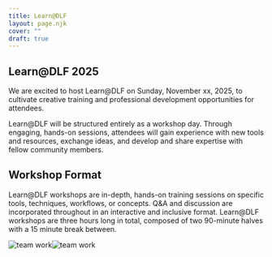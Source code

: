 ```yaml
---
title: Learn@DLF
layout: page.njk
cover: ""
draft: true
---
```


<section aria-labelledby="learn-at-dlf" class="py-10 px-8 min-h-screen grid">
  <div
    class="grid max-w-7xl mx-auto my-auto items-center place-items-center lg:grid-cols-2 gap-10"
  >
    <div class="lg:max-w-md">
      <h2 class="block antialiased tracking-normal font-sans font-semibold text-blue-gray-900 mb-6 lg:text-3xl text-2xl! leading-snug! lg:max-w-sm">
        Learn@DLF 2025
      </h2>
      <p class="block antialiased font-sans leading-relaxed text-base font-normal! mb-12 text-gray-600!">
        We are excited to host Learn@DLF on Sunday, November xx, 2025, to cultivate creative training and professional development opportunities for attendees.
      </p>
      <p class="block antialiased font-sans leading-relaxed text-base font-normal!  mb-12 text-gray-600!">
        Learn@DLF will be structured entirely as a workshop day. Through engaging, hands-on sessions, attendees will gain experience with new tools and resources, exchange ideas, and develop and share expertise with fellow community members.
      </p>
       <h2 class="block antialiased tracking-normal font-sans font-semibold text-blue-gray-900 mb-6 pt-6 lg:text-3xl text-2xl! leading-snug! lg:max-w-sm">
        Workshop Format
      </h2>
      <p class="block antialiased font-sans leading-relaxed text-base font-normal! text-gray-600!">
       Learn@DLF workshops are in-depth, hands-on training sessions on specific tools, techniques, workflows, or concepts. Q&A and discussion are incorporated throughout in an interactive and inclusive format. Learn@DLF workshops are three hours long in total, composed of two 90-minute halves with a 15 minute break between.
      </p>
    </div>
    <div>
      <img
        src="https://placecage.lucidinternets.com/800/600"
        alt="team work"
        class="mb-6 h-full lg:h-[370px] w-full shadow-lg rounded-xl object-cover object-center"
      /><img
        src="https://placecage.lucidinternets.com/800/600"
        alt="team work"
        class="h-full lg:h-[370px] w-full shadow-lg rounded-xl object-cover object-center"
      />
    </div>
  </div>
</section>